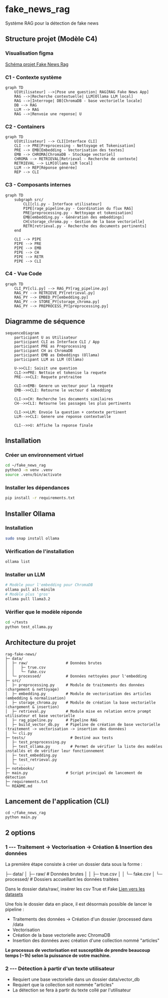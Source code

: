 # fake_news_rag
Système RAG pour la détection de fake news 

## Structure projet (Modèle C4)

### Visualisation figma
[Schéma projet Fake News Rag](https://www.figma.com/board/Cv7FSdZAQXQ49bazw3m81t/Sans-titre?node-id=0-1&t=elai7Kr7pmQxHEUO-1)

### C1 - Contexte système
```mermaid
graph TD
    U[Utilisateur] -->|Pose une question| RAG[RAG Fake News App]
    RAG -->|Recherche contextuelle| LLM[Ollama LLM local]
    RAG -->|Interroge| DB[ChromaDB - base vectorielle locale]
    DB --> RAG
    LLM --> RAG
    RAG -->|Renvoie une reponse| U

```
### C2 - Containers

```mermaid
graph TD
    U[Utilisateur] --> CLI[Interface CLI]
    CLI --> PRE[Preprocessing - Nettoyage et Tokenisation]
    PRE --> EMB[Embedding - Vectorisation des textes]
    EMB --> CHROMA[ChromaDB - Stockage vectoriel]
    CHROMA --> RETRIEVAL[Retrieval - Recherche de contexte]
    RETRIEVAL --> LLM[Ollama LLM local]
    LLM --> REP[Réponse générée]
    REP --> CLI
```

### C3 - Composants internes

```mermaid
graph TD
    subgraph src/
        CLI[cli.py - Interface utilisateur]
        PIPE[rage_pipeline.py - Coordination du flux RAG]
        PRE[preprocessing.py - Nettoyage et tokenisation]
        EMB[embedding.py - Génération des embeddings]
        CH[storage_chroma.py - Gestion de la base vectorielle]
        RETR[retrieval.py - Recherche des documents pertinents]
    end

    CLI --> PIPE
    PIPE --> PRE
    PIPE --> EMB
    PIPE --> CH
    PIPE --> RETR
    PIPE --> CLI
```

### C4 - Vue Code

```mermaid
graph TD
    CLI_PY[cli.py] --> RAG_PY[rag_pipeline.py]
    RAG_PY --> RETRIEVE_PY[retrieval.py]
    RAG_PY --> EMBED_PY[embedding.py]
    RAG_PY --> STORE_PY[storage_chroma.py]
    RAG_PY --> PREPROCESS_PY[preprocessing.py]

```

## Diagramme de séquence

```mermaid
sequenceDiagram
    participant U as Utilisateur
    participant CLI as Interface CLI / App
    participant PRE as Preprocessing
    participant CH as ChromaDB
    participant EMB as Embeddings (Ollama)
    participant LLM as LLM (Ollama)

    U->>CLI: Saisit une question
    CLI->>PRE: Nettoie et tokenise la requete
    PRE-->>CLI: Requete pretraitee

    CLI->>EMB: Genere un vecteur pour la requete
    EMB-->>CLI: Retourne le vecteur d embedding

    CLI->>CH: Recherche les documents similaires
    CH-->>CLI: Retourne les passages les plus pertinents

    CLI->>LLM: Envoie la question + contexte pertinent
    LLM-->>CLI: Genere une reponse contextuelle

    CLI-->>U: Affiche la reponse finale

```

## Installation

### Créer un environnement virtuel

```bash
cd ~/fake_news_rag
python3 -m venv .venv
source .venv/bin/activate
```

### Installer les dépendances

```bash
pip install -r requirements.txt
```
## Installer Ollama

### Installation

```bash
sudo snap install ollama

```

### Vérification de l'installation

```bash
ollama list

```

### Installer un LLM

```bash
# Modèle pour l'embedding pour ChromaDB
ollama pull all-minilm
# Modèle plus 'gros'
ollama pull llama3.2
```

### Vérifier que le modèle réponde

```bash
cd ~/tests
python test_ollama.py
```

## Architecture du projet

```
rag-fake-news/
├─ data/
│  ├─ raw/                 # Données brutes
│  │   ├─ true.csv
│  │   └─ fake.csv
│  └─ processed/           # Données nettoyées pour l'embedding
├─ src/
│  ├─ preprocessing.py     # Module de traitements des données (chargement & nettoyage)
│  ├─ embedding.py         # Module de vectorisation des articles (embedding & normalisation)
│  ├─ storage_chroma.py    # Module de création la base vectorielle (chargement & insertion)
│  ├─ retrieval.py         # Module mise en relation entre prompt utilisateur et base vectorielle 
│  ├─ rag_pipeline.py      # Pipeline RAG
│  ├─ build_vector_db.py   # Pipeline de création de base vectorielle (traitement -> vectorisation -> insertion des données)
│  └─ cli.py
├─ tests/                    # Destiné aux tests
│  ├─ test_preprocessing.py
│  ├─ test_ollama.py         # Permet de vérifier la liste des modèles installés et de vérifier leur fonctionnement
│  ├─ test_embedding.py
│  ├─ test_retrieval.py
│  └─ ...
├─ notebooks/
├─ main.py                 # Script principal de lancement de détection
├─ requirements.txt
└─ README.md

```
## Lancement de l'application (CLI)

```
cd ~/fake_news_rag
python main.py

```
## 2 options

### 1 --- Traitement -> Vectorisation -> Création & Insertion des données

La première étape consiste à créer un dossier data sous la forme :

├─ data/
│  ├─ raw/                 # Données brutes
│  │   ├─ true.csv
│  │   └─ fake.csv
│  └─ processed/           # Dossiers accueillant les données traitées

Dans le dossier data/raw/, insérer les csv True et Fake 
[Lien vers les datasets](https://www.kaggle.com/datasets/clmentbisaillon/fake-and-real-news-dataset/data)

Une fois le dossier data en place, il est désormais possible de lancer le pipeline :

- Traitements des données -> Création d'un dossier /processed dans /data
- Vectorisation 
- Création de la base vectorielle avec ChromaDB
- Insertion des données avec création d'une collection nommé "articles"

**Le processus de vectorisation est susceptible de prendre beaucoup temps (~1h) selon la puissance de votre machine.**

### 2 --- Détection à partir d'un texte utilisateur

- Requiert une base vectorielle dans un dossier data/vector_db
- Requiert que la collection soit nommée "articles"
- La détection se fera à partir du texte collé par l'utilisateur

